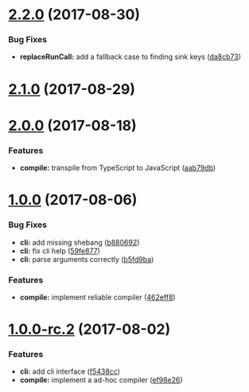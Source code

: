 <a name="2.2.0"></a>
# [2.2.0](https://github.com/motorcyclets/compiler/compare/v2.1.0...v2.2.0) (2017-08-30)


### Bug Fixes

* **replaceRunCall:** add a fallback case to finding sink keys ([da8cb73](https://github.com/motorcyclets/compiler/commit/da8cb73))



<a name="2.1.0"></a>
# [2.1.0](https://github.com/motorcyclets/compiler/compare/v2.0.0...v2.1.0) (2017-08-29)



<a name="2.0.0"></a>
# [2.0.0](https://github.com/motorcyclets/compiler/compare/v1.0.0...v2.0.0) (2017-08-18)


### Features

* **compile:** transpile from TypeScript to JavaScript ([aab79db](https://github.com/motorcyclets/compiler/commit/aab79db))



<a name="1.0.0"></a>
# [1.0.0](https://github.com/motorcyclets/compiler/compare/v1.0.0-rc.2...v1.0.0) (2017-08-06)


### Bug Fixes

* **cli:** add missing shebang ([b880692](https://github.com/motorcyclets/compiler/commit/b880692))
* **cli:** fix cli help ([59fe877](https://github.com/motorcyclets/compiler/commit/59fe877))
* **cli:** parse arguments correctly ([b5fd9ba](https://github.com/motorcyclets/compiler/commit/b5fd9ba))


### Features

* **compile:** implement reliable compiler ([462eff8](https://github.com/motorcyclets/compiler/commit/462eff8))



<a name="1.0.0-rc.2"></a>
# [1.0.0-rc.2](https://github.com/motorcyclets/compiler/compare/ef98e26...v1.0.0-rc.2) (2017-08-02)


### Features

* **cli:** add cli interface ([f5438cc](https://github.com/motorcyclets/compiler/commit/f5438cc))
* **compile:** implement a ad-hoc compiler ([ef98e26](https://github.com/motorcyclets/compiler/commit/ef98e26))



